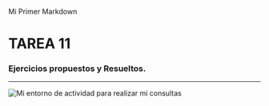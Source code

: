 <p class="clase-html">
  <span>Mi Primer Markdown</span>
</p>

# TAREA 11

### Ejercicios propuestos y Resueltos.
---
![Mi entorno de actividad para realizar mi consultas ](https://github.com/lYAN170/TAREA11/assets/169726463/c64d9648-cf19-4983-b6ad-3589d799532c)
